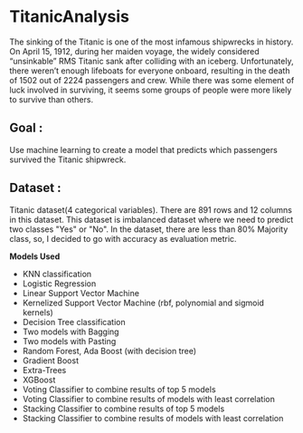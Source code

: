 # TitanicAnalysis
The sinking of the Titanic is one of the most infamous shipwrecks in history. On April 15, 1912, during her maiden voyage, the widely considered “unsinkable” RMS Titanic sank after colliding with an iceberg. Unfortunately, there weren’t enough lifeboats for everyone onboard, resulting in the death of 1502 out of 2224 passengers and crew. While there was some element of luck involved in surviving, it seems some groups of people were more likely to survive than others.

## Goal :
Use machine learning to create a model that predicts which passengers survived the Titanic shipwreck.

## Dataset :

Titanic dataset(4 categorical variables). There are 891 rows and 12 columns in this dataset.
This dataset is imbalanced dataset where we need to predict two classes "Yes" or "No". In the dataset, there are less than 80% Majority class, so, I decided to go with accuracy as evaluation metric.

**Models Used**

* KNN classification
* Logistic Regression 
* Linear Support Vector Machine 
* Kernelized Support Vector Machine (rbf, polynomial and sigmoid kernels)
* Decision Tree classification
* Two models with Bagging
* Two models with Pasting 
* Random Forest, Ada Boost (with decision tree) 
* Gradient Boost
* Extra-Trees
* XGBoost
* Voting Classifier to combine results of top 5 models
* Voting Classifier to combine results of models with least correlation
* Stacking Classifier to combine results of top 5 models
* Stacking Classifier to combine results of models with least correlation
